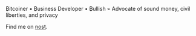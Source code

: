 ₿itcoiner • ₿usiness Developer • ₿ullish ⌁ Advocate of sound money, civil liberties, and privacy

Find me on [nost](https://nostr.shawnyeager.com).
